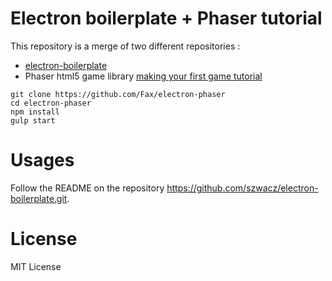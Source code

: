 # Electron boilerplate + Phaser tutorial

This repository is a merge of two different repositories :

- [electron-boilerplate](https://github.com/szwacz/electron-boilerplate.git)
- Phaser html5 game library [making your first game tutorial](http://phaser.io/tutorials/making-your-first-phaser-game)

 ```
git clone https://github.com/Fax/electron-phaser
cd electron-phaser
npm install
gulp start
```

# Usages

Follow the README on the repository https://github.com/szwacz/electron-boilerplate.git. 

# License

MIT License
